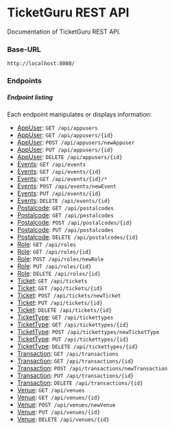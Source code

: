 # TicketGuru REST API

Documentation of TicketGuru REST API.

### Base-URL

`http://localhost:8080/`

### Endpoints

##### Endpoint listing

Each endpoint manipulates or displays information:

* [AppUser](https://github.com/NicklasHH/TicketGuru/blob/master/RestDocumentation/AppUser/get.md): `GET /api/appusers`
* [AppUser](https://github.com/NicklasHH/TicketGuru/blob/master/RestDocumentation/AppUser/get.md): `GET /api/appusers/{id}`
* [AppUser](https://github.com/NicklasHH/TicketGuru/blob/master/RestDocumentation/AppUser/post.md): `POST /api/appusers/newAppuser`
* [AppUser](https://github.com/NicklasHH/TicketGuru/blob/master/RestDocumentation/AppUser/put.md): `PUT /api/appusers/{id}`
* [AppUser](https://github.com/NicklasHH/TicketGuru/blob/master/RestDocumentation/AppUser/delete.md): `DELETE /api/appusers/{id}`
* [Events](https://github.com/NicklasHH/TicketGuru/blob/master/RestDocumentation/Events/get.md): `GET /api/events`
* [Events](https://github.com/NicklasHH/TicketGuru/blob/master/RestDocumentation/Events/get.md): `GET /api/events/{id}`
* [Events](https://github.com/NicklasHH/TicketGuru/blob/master/RestDocumentation/Events/get.md): `GET /api/events/{id}/*`
* [Events](https://github.com/NicklasHH/TicketGuru/blob/master/RestDocumentation/Events/post.md): `POST /api/events/newEvent`
* [Events](https://github.com/NicklasHH/TicketGuru/blob/master/RestDocumentation/Events/put.md): `PUT /api/events/{id}`
* [Events](https://github.com/NicklasHH/TicketGuru/blob/master/RestDocumentation/Events/delete.md): `DELETE /api/events/{id}`
* [Postalcode](https://github.com/NicklasHH/TicketGuru/blob/master/RestDocumentation/Postalcode/get.md): `GET /api/postalcodes`
* [Postalcode](https://github.com/NicklasHH/TicketGuru/blob/master/RestDocumentation/Postalcode/get.md): `GET /api/postalcodes`
* [Postalcode](https://github.com/NicklasHH/TicketGuru/blob/master/RestDocumentation/Postalcode/post.md): `POST /api/postalcodes/{id}`
* [Postalcode](https://github.com/NicklasHH/TicketGuru/blob/master/RestDocumentation/Postalcode/put.md): `PUT /api/postalcodes`
* [Postalcode](https://github.com/NicklasHH/TicketGuru/blob/master/RestDocumentation/Postalcode/delete.md): `DELETE /api/postalcodes/{id}`
* [Role](https://github.com/NicklasHH/TicketGuru/blob/master/RestDocumentation/Role/get.md): `GET /api/roles`
* [Role](https://github.com/NicklasHH/TicketGuru/blob/master/RestDocumentation/Role/get.md): `GET /api/roles/{id}`
* [Role](https://github.com/NicklasHH/TicketGuru/blob/master/RestDocumentation/Role/post.md): `POST /api/roles/newRole`
* [Role](https://github.com/NicklasHH/TicketGuru/blob/master/RestDocumentation/Role/put.md): `PUT /api/roles/{id}`
* [Role](https://github.com/NicklasHH/TicketGuru/blob/master/RestDocumentation/Role/delete.md): `DELETE /api/roles/{id}`
* [Ticket](https://github.com/NicklasHH/TicketGuru/blob/master/RestDocumentation/Ticket/get.md): `GET /api/tickets`
* [Ticket](https://github.com/NicklasHH/TicketGuru/blob/master/RestDocumentation/Ticket/get.md): `GET /api/tickets/{id}`
* [Ticket](https://github.com/NicklasHH/TicketGuru/blob/master/RestDocumentation/Ticket/post.md): `POST /api/tickets/newTicket`
* [Ticket](https://github.com/NicklasHH/TicketGuru/blob/master/RestDocumentation/Ticket/put.md): `PUT /api/tickets/{id}`
* [Ticket](https://github.com/NicklasHH/TicketGuru/blob/master/RestDocumentation/Ticket/delete.md): `DELETE /api/tickets/{id}`
* [TicketType](https://github.com/NicklasHH/TicketGuru/blob/master/RestDocumentation/TicketType/get.md): `GET /api/tickettypes`
* [TicketType](https://github.com/NicklasHH/TicketGuru/blob/master/RestDocumentation/TicketType/get.md): `GET /api/tickettypes/{id}`
* [TicketType](https://github.com/NicklasHH/TicketGuru/blob/master/RestDocumentation/TicketType/post.md): `POST /api/tickettypes/newTicketType`
* [TicketType](https://github.com/NicklasHH/TicketGuru/blob/master/RestDocumentation/TicketType/put.md): `PUT /api/tickettypes/{id}`
* [TicketType](https://github.com/NicklasHH/TicketGuru/blob/master/RestDocumentation/TicketType/delete.md): `DELETE /api/tickettypes/{id}`
* [Transaction](https://github.com/NicklasHH/TicketGuru/blob/master/RestDocumentation/Transaction/get.md): `GET /api/transactions`
* [Transaction](https://github.com/NicklasHH/TicketGuru/blob/master/RestDocumentation/Transaction/get.md): `GET /api/transactions/{id}`
* [Transaction](https://github.com/NicklasHH/TicketGuru/blob/master/RestDocumentation/Transaction/post.md): `POST /api/transactions/newTransaction`
* [Transaction](https://github.com/NicklasHH/TicketGuru/blob/master/RestDocumentation/TicketType/put.md): `PUT /api/transactions/{id}`
* [Transaction](https://github.com/NicklasHH/TicketGuru/blob/master/RestDocumentation/Transaction/put.md): `DELETE /api/transactions/{id}`
* [Venue](https://github.com/NicklasHH/TicketGuru/blob/master/RestDocumentation/Venue/get.md): `GET /api/venues`
* [Venue](https://github.com/NicklasHH/TicketGuru/blob/master/RestDocumentation/Venue/get.md): `GET /api/venues/{id}`
* [Venue](https://github.com/NicklasHH/TicketGuru/blob/master/RestDocumentation/Venue/post.md): `POST /api/venues/newVenue`
* [Venue](https://github.com/NicklasHH/TicketGuru/blob/master/RestDocumentation/Venue/put.md): `PUT /api/venues/{id}`
* [Venue](https://github.com/NicklasHH/TicketGuru/blob/master/RestDocumentation/Venue/delete.md): `DELETE /api/venues/{id}`
